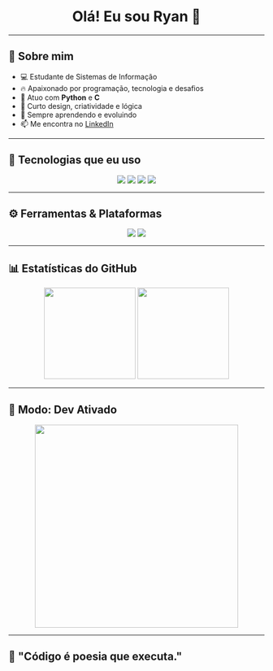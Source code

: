 <h1 align="center">Olá! Eu sou Ryan 🧩</h1>

---

## 🧠 Sobre mim

- 💻 Estudante de Sistemas de Informação
- 🔥 Apaixonado por programação, tecnologia e desafios  
- 🐍 Atuo com **Python** e **C**  
- 🎨 Curto design, criatividade e lógica  
- 🌱 Sempre aprendendo e evoluindo  
- 📫 Me encontra no [LinkedIn](https://linkedin.com/in/ryan-santos)  

---

## 💾 Tecnologias que eu uso

<div align="center">
  <img src="https://img.shields.io/badge/C-0A403D?style=for-the-badge&logo=c&logoColor=white">
  <img src="https://img.shields.io/badge/Python-0A403D?style=for-the-badge&logo=python&logoColor=white">
  <img src="https://img.shields.io/badge/Git-0A403D?style=for-the-badge&logo=git&logoColor=white">
  <img src="https://img.shields.io/badge/Linux-0A403D?style=for-the-badge&logo=linux&logoColor=white">
</div>

---

## ⚙️ Ferramentas & Plataformas

<div align="center">
  <img src="https://img.shields.io/badge/VSCODE-0A403D?style=for-the-badge&logo=visualstudiocode&logoColor=white">
  <img src="https://img.shields.io/badge/GitHub-0A403D?style=for-the-badge&logo=github&logoColor=white">
</div>

---

## 📊 Estatísticas do GitHub

<div align="center">
  <img height="180em" src="https://github-readme-stats.vercel.app/api?username=ryan-santos&show_icons=true&theme=tokyonight&icon_color=00ff00&title_color=00ff00&text_color=00ff00&bg_color=0A0A0A" />
  <img height="180em" src="https://github-readme-stats.vercel.app/api/top-langs/?username=ryan-santos&layout=compact&theme=tokyonight&title_color=00ff00&text_color=00ff00&bg_color=0A0A0A" />
</div>

---

## 🧠 Modo: Dev Ativado

<div align="center">
  <img src="https://media.giphy.com/media/qgQUggAC3Pfv687qPC/giphy.gif" width="400">
</div>

---

## 🚀 "Código é poesia que executa."  
